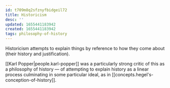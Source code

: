 ```yaml
---
id: t709m8q2sfznyfbidgeil72
title: Historicism
desc: ''
updated: 1655441183942
created: 1655441183942
tags: philosophy-of-history
---
```


Historicism attempts to explain things by reference to how they come about (their history and justification).

[[Karl Popper|people.karl-popper]] was a particularly strong critic of this as a philosophy of history — of attempting to explain history as a linear process culminating in some particular ideal, as in [[concepts.hegel's-conception-of-history]].
